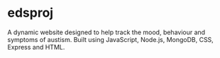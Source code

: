 # edsproj
A dynamic website designed to help track the mood, behaviour and symptoms of austism. Built using JavaScript, Node.js, MongoDB, CSS, Express and HTML. 
